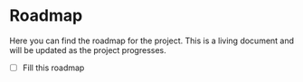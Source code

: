 # Roadmap

Here you can find the roadmap for the project. This is a living document and will be updated as the project progresses.

- [ ] Fill this roadmap